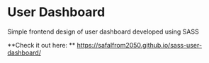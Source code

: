 # User Dashboard

Simple frontend design of user dashboard developed using SASS 

**Check it out here: **
https://safalfrom2050.github.io/sass-user-dashboard/

